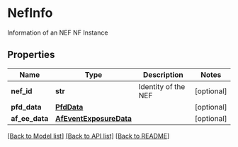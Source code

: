 # NefInfo

Information of an NEF NF Instance
## Properties
Name | Type | Description | Notes
------------ | ------------- | ------------- | -------------
**nef_id** | **str** | Identity of the NEF | [optional] 
**pfd_data** | [**PfdData**](PfdData.md) |  | [optional] 
**af_ee_data** | [**AfEventExposureData**](AfEventExposureData.md) |  | [optional] 

[[Back to Model list]](../README.md#documentation-for-models) [[Back to API list]](../README.md#documentation-for-api-endpoints) [[Back to README]](../README.md)



